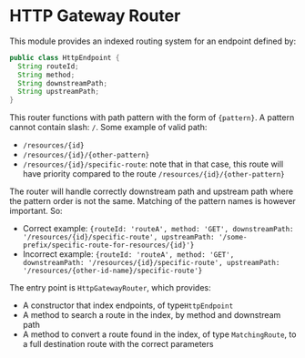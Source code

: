 HTTP Gateway Router
===================
This module provides an indexed routing system for an endpoint defined by:
```java
public class HttpEndpoint {
  String routeId;
  String method;
  String downstreamPath;
  String upstreamPath;
}
```

This router functions with path pattern with the form of `{pattern}`.
A pattern cannot contain slash: `/`.
Some example of valid path:
- `/resources/{id}`
- `/resources/{id}/{other-pattern}`
- `/resources/{id}/specific-route`: note that in that case, this route will have priority compared to the route `/resources/{id}/{other-pattern}`

The router will handle correctly downstream path and upstream path where the pattern order is not the same. Matching of the pattern names is however important.
So:
- Correct example: `{routeId: 'routeA', method: 'GET', downstreamPath: '/resources/{id}/specific-route', upstreamPath: '/some-prefix/specific-route-for-resources/{id}'}`
- Incorrect example: `{routeId: 'routeA', method: 'GET', downstreamPath: '/resources/{id}/specific-route', upstreamPath: '/resources/{other-id-name}/specific-route'}`

The entry point is `HttpGatewayRouter`, which provides:
- A constructor that index endpoints, of type`HttpEndpoint`
- A method to search a route in the index, by method and downstream path
- A method to convert a route found in the index, of type `MatchingRoute`, to a full destination route with the correct parameters

